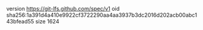 version https://git-lfs.github.com/spec/v1
oid sha256:1a391d4a410e9922cf3722290aa4aa3937b3dc2016d202acb00abc143bfead55
size 1624
